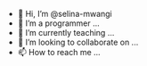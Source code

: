 - 👋 Hi, I’m @selina-mwangi
- 👀 I’m a programmer ...
- 🌱 I’m currently teaching ...
- 💞️ I’m looking to collaborate on ...
- 📫 How to reach me ...

<!---
selina-mwangi/selina-mwangi is a ✨ special ✨ repository because its `README.md` (this file) appears on your GitHub profile.
You can click the Preview link to take a look at your changes.
--->

